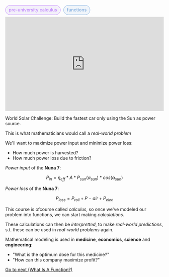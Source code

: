 <span style="font-weight: 500; background-color:rgba(155, 126, 222, 0.1); color: #c084fc; margin-right: 5px; padding: 5px 10px 7px; border: 1px solid #c084fc; border-radius: 1rem;">pre-university calculus</span> <span style="font-weight: 500; background-color:rgba(126, 171, 222, 0.1); color: #7eabde; padding: 5px 10px 7px; border: 1px solid #7eabde; border-radius: 1rem;">functions</span>    

<iframe width="100%" height="300" src="https://www.youtube.com/embed/M3R7hhQFM4Y?si=NmL7TnM63LntoWet" title="YouTube video player" frameborder="0" allow="accelerometer; autoplay; clipboard-write; encrypted-media; gyroscope; picture-in-picture; web-share" referrerpolicy="strict-origin-when-cross-origin" allowfullscreen></iframe>

World Solar Challenge: Build the fastest car only using the Sun as power source.
  
This is what mathematicians would call a _real-world problem_
  
We'll want to maximize power input and minimize power loss:
<ul class="list-disc pl-4">
    <li>How much power is harvested?</li>
    <li>How much power loss due to friction?</li>
</ul>
 

_Power input_ of the __Nuna 7__:

$$ P_{in} = \eta_{eff} * A * P_{sun}(\alpha_{sun}) * cos(\alpha_{sun}) $$

_Power loss_ of the __Nuna 7__:

$$ P_{loss} = P_{roll} + P-{air} + P_{elec} $$

This course is ofcourse called _calculus_, so once we've modeled our problem into functions, we can start making _calculations_.
  
These calculations can then be _interpretted_, to make _real-world predictions_, s.t. these can be used in _real-world problems_ again.
  
Mathematical modeling is used in __medicine__, __economics__, __science__ and __engineering__:

<ul class="list-disc pl-4">
    <li>"What is the optimum dose for this medicine?"</li>
    <li>"How can this company maximize profit?"</li>
</ul>
 
<a href="/archive/what-is-a-function">Go to next (What Is A Function?)</a>